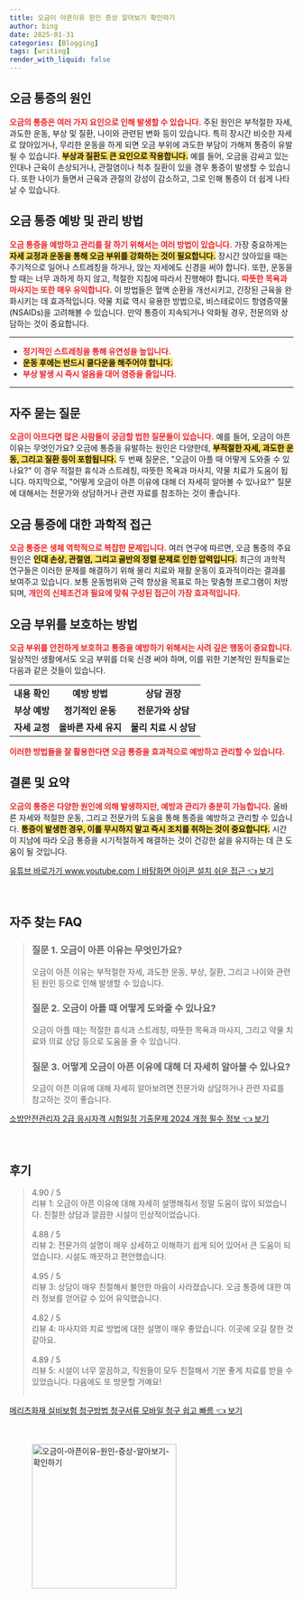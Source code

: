 ```yaml
---
title: 오금이 아픈이유 원인 증상 알아보기 확인하기
author: bing
date: 2025-01-31
categories: [Blogging]
tags: [writing]
render_with_liquid: false
---
```



<h2 id='오금 통증의 원인'>오금 통증의 원인</h2>

<p><b><span style="color: #ee2323;">오금의 통증은 여러 가지 요인으로 인해 발생할 수 있습니다.</span></b> 주된 원인은 부적절한 자세, 과도한 운동, 부상 및 질환, 나이와 관련된 변화 등이 있습니다. 특히 장시간 비슷한 자세로 앉아있거나, 무리한 운동을 하게 되면 오금 부위에 과도한 부담이 가해져 통증이 유발될 수 있습니다. <b><span style="background-color: #ffe066;">부상과 질환도 큰 요인으로 작용합니다.</span></b> 예를 들어, 오금을 감싸고 있는 인대나 근육이 손상되거나, 관절염이나 척추 질환이 있을 경우 통증이 발생할 수 있습니다. 또한 나이가 들면서 근육과 관절의 강성이 감소하고, 그로 인해 통증이 더 쉽게 나타날 수 있습니다.</p>

<h2 id='오금 통증 예방 및 관리 방법'>오금 통증 예방 및 관리 방법</h2>

<p><b><span style="color: #ee2323;">오금 통증을 예방하고 관리를 잘 하기 위해서는 여러 방법이 있습니다.</span></b> 가장 중요하게는 <b><span style="background-color: #ffe066;">자세 교정과 운동을 통해 오금 부위를 강화하는 것이 필요합니다.</span></b> 장시간 앉아있을 때는 주기적으로 일어나 스트레칭을 하거나, 앉는 자세에도 신경을 써야 합니다. 또한, 운동을 할 때는 너무 과하게 하지 않고, 적절한 지침에 따라서 진행해야 합니다. <b><span style="color: #ee2323;">따뜻한 목욕과 마사지는 또한 매우 유익합니다.</span></b> 이 방법들은 혈액 순환을 개선시키고, 긴장된 근육을 완화시키는 데 효과적입니다. 약물 치료 역시 유용한 방법으로, 비스테로이드 항염증약물(NSAIDs)을 고려해볼 수 있습니다. 만약 통증이 지속되거나 악화될 경우, 전문의와 상담하는 것이 중요합니다.</p>

<hr />

<ul>
    <li><b><span style="color: #ee2323;">정기적인 스트레칭을 통해 유연성을 높입니다.</span></b></li>
    <li><b><span style="background-color: #ffe066;">운동 후에는 반드시 쿨다운을 해주어야 합니다.</span></b></li>
    <li><b><span style="color: #ee2323;">부상 발생 시 즉시 얼음을 대어 염증을 줄입니다.</span></b></li>
</ul>

<hr />

<h2 id='자주 묻는 질문'>자주 묻는 질문</h2>

<p><b><span style="color: #ee2323;">오금이 아프다면 많은 사람들이 궁금할 법한 질문들이 있습니다.</span></b> 예를 들어, 오금이 아픈 이유는 무엇인가요? 오금에 통증을 유발하는 원인은 다양한데, <b><span style="background-color: #ffe066;">부적절한 자세, 과도한 운동, 그리고 질환 등이 포함됩니다.</span></b> 두 번째 질문은, "오금이 아플 때 어떻게 도와줄 수 있나요?" 이 경우 적절한 휴식과 스트레칭, 따뜻한 목욕과 마사지, 약물 치료가 도움이 됩니다. 마지막으로, "어떻게 오금이 아픈 이유에 대해 더 자세히 알아볼 수 있나요?" 질문에 대해서는 전문가와 상담하거나 관련 자료를 참조하는 것이 좋습니다.</p>

<h2 id='오금 통증에 대한 과학적 접근'>오금 통증에 대한 과학적 접근</h2>

<p><b><span style="color: #ee2323;">오금 통증은 생체 역학적으로 복잡한 문제입니다.</span></b> 여러 연구에 따르면, 오금 통증의 주요 원인은 <b><span style="background-color: #ffe066;">인대 손상, 관절염, 그리고 골반의 정렬 문제로 인한 압력입니다.</span></b> 최근의 과학적 연구들은 이러한 문제를 해결하기 위해 물리 치료와 재활 운동이 효과적이라는 결과를 보여주고 있습니다. 보통 운동범위와 근력 향상을 목표로 하는 맞춤형 프로그램이 처방되며, <b><span style="color: #ee2323;">개인의 신체조건과 필요에 맞춰 구성된 접근이 가장 효과적입니다.</span></b></p>

<h2 id='오금 부위를 보호하는 방법'>오금 부위를 보호하는 방법</h2>

<p><b><span style="color: #ee2323;">오금 부위를 안전하게 보호하고 통증을 예방하기 위해서는 사려 깊은 행동이 중요합니다.</span></b> 일상적인 생활에서도 오금 부위를 더욱 신경 써야 하며, 이를 위한 기본적인 원칙들로는 다음과 같은 것들이 있습니다. </p>

<table>
    <tr>
        <td style="text-align: center; height: 17px;"><b>내용 확인</b></td>
        <td style="text-align: center; height: 17px;"><b>예방 방법</b></td>
        <td style="text-align: center; height: 17px;"><b>상담 권장</b></td>
    </tr>
    <tr>
        <td style="text-align: center; height: 17px;"><b>부상 예방</b></td>
        <td style="text-align: center; height: 17px;"><b>정기적인 운동</b></td>
        <td style="text-align: center; height: 17px;"><b>전문가와 상담</b></td>
    </tr>
    <tr>
        <td style="text-align: center; height: 17px;"><b>자세 교정</b></td>
        <td style="text-align: center; height: 17px;"><b>올바른 자세 유지</b></td>
        <td style="text-align: center; height: 17px;"><b>물리 치료 시 상담</b></td>
    </tr>
</table>

<p><b><span style="color: #ee2323;">이러한 방법들을 잘 활용한다면 오금 통증을 효과적으로 예방하고 관리할 수 있습니다.</span></b></p>

<h2 id='결론 및 요약'>결론 및 요약</h2>

<p><b><span style="color: #ee2323;">오금의 통증은 다양한 원인에 의해 발생하지만, 예방과 관리가 충분히 가능합니다.</span></b> 올바른 자세와 적절한 운동, 그리고 전문가의 도움을 통해 통증을 예방하고 관리할 수 있습니다. <b><span style="background-color: #ffe066;">통증이 발생한 경우, 이를 무시하지 말고 즉시 조치를 취하는 것이 중요합니다.</span></b> 시간이 지남에 따라 오금 통증을 시기적절하게 해결하는 것이 건강한 삶을 유지하는 데 큰 도움이 될 것입니다.</p>


<p><a class="click-button" title="유튜브 바로가기 www.youtube.comㅣ바탕화면 아이콘 설치 쉬운 접근" href="https://afficreate.github.io/posts/%EC%9C%A0%ED%8A%9C%EB%B8%8C-%EB%B0%94%EB%A1%9C%EA%B0%80%EA%B8%B0-www.youtube.com%E3%85%A3%EB%B0%94%ED%83%95%ED%99%94%EB%A9%B4-%EC%95%84%EC%9D%B4%EC%BD%98-%EC%84%A4%EC%B9%98-%EC%89%AC%EC%9A%B4-%EC%A0%91%EA%B7%BC/" rel="dofollow">유튜브 바로가기 www.youtube.comㅣ바탕화면 아이콘 설치 쉬운 접근 👈 보기</a></p><br>
<h2 id='자주_찾는_FAQ'>자주 찾는 FAQ</h2>
<div itemscope="" itemtype="https://schema.org/FAQPage"> 
<blockquote> 
<div itemscope="" itemprop="mainEntity" itemtype="https://schema.org/Question"> 
<h3 itemprop="name">질문 1. 오금이 아픈 이유는 무엇인가요?</h3> 
<div itemscope="" itemprop="acceptedAnswer" itemtype="https://schema.org/Answer"> 
<span itemprop="text"> 
<p>오금이 아픈 이유는 부적절한 자세, 과도한 운동, 부상, 질환, 그리고 나이와 관련된 원인 등으로 인해 발생할 수 있습니다.</p> 
</span> 
</div> 
</div> 

<div itemscope="" itemprop="mainEntity" itemtype="https://schema.org/Question"> 
<h3 itemprop="name">질문 2. 오금이 아플 때 어떻게 도와줄 수 있나요?</h3> 
<div itemscope="" itemprop="acceptedAnswer" itemtype="https://schema.org/Answer"> 
<span itemprop="text"> 
<p>오금이 아플 때는 적절한 휴식과 스트레칭, 따뜻한 목욕과 마사지, 그리고 약물 치료와 의료 상담 등으로 도움을 줄 수 있습니다.</p> 
</span> 
</div> 
</div> 

<div itemscope="" itemprop="mainEntity" itemtype="https://schema.org/Question"> 
<h3 itemprop="name">질문 3. 어떻게 오금이 아픈 이유에 대해 더 자세히 알아볼 수 있나요?</h3> 
<div itemscope="" itemprop="acceptedAnswer" itemtype="https://schema.org/Answer"> 
<span itemprop="text"> 
<p>오금이 아픈 이유에 대해 자세히 알아보려면 전문가와 상담하거나 관련 자료를 참고하는 것이 좋습니다.</p> 
</span> 
</div> 
</div> 
</blockquote> 
</div>
<p><a class="click-button" title="소방안전관리자 2급 응시자격 시험일정 기출문제 2024 개정 필수 정보" href="https://afficreate.github.io/posts/%EC%86%8C%EB%B0%A9%EC%95%88%EC%A0%84%EA%B4%80%EB%A6%AC%EC%9E%90-2%EA%B8%89-%EC%9D%91%EC%8B%9C%EC%9E%90%EA%B2%A9-%EC%8B%9C%ED%97%98%EC%9D%BC%EC%A0%95-%EA%B8%B0%EC%B6%9C%EB%AC%B8%EC%A0%9C-2024-%EA%B0%9C%EC%A0%95-%ED%95%84%EC%88%98-%EC%A0%95%EB%B3%B4/" rel="dofollow">소방안전관리자 2급 응시자격 시험일정 기출문제 2024 개정 필수 정보 👈 보기</a></p><br>
<h2 id='후기'>후기</h2>
<div itemscope itemtype="https://schema.org/Product">
  <blockquote>
  <div itemprop="review" itemscope itemtype="https://schema.org/Review">
      <div itemprop="reviewRating" itemscope itemtype="https://schema.org/Rating"> <span itemprop="ratingValue">4.90</span> / <span itemprop="bestRating">5</span> </div>
      <span itemprop="reviewBody">리뷰 1: 오금이 아픈 이유에 대해 자세히 설명해줘서 정말 도움이 많이 되었습니다. 친절한 상담과 깔끔한 시설이 인상적이었습니다.</span>
  </div>
  <br>
  <div itemprop="review" itemscope itemtype="https://schema.org/Review">
      <div itemprop="reviewRating" itemscope itemtype="https://schema.org/Rating"> <span itemprop="ratingValue">4.88</span> / <span itemprop="bestRating">5</span> </div>
      <span itemprop="reviewBody">리뷰 2: 전문가의 설명이 매우 상세하고 이해하기 쉽게 되어 있어서 큰 도움이 되었습니다. 시설도 깨끗하고 편안했습니다.</span>
  </div>
  <br>
  <div itemprop="review" itemscope itemtype="https://schema.org/Review">
      <div itemprop="reviewRating" itemscope itemtype="https://schema.org/Rating"> <span itemprop="ratingValue">4.95</span> / <span itemprop="bestRating">5</span> </div>
      <span itemprop="reviewBody">리뷰 3: 상담이 매우 친절해서 불안한 마음이 사라졌습니다. 오금 통증에 대한 여러 정보를 얻어갈 수 있어 유익했습니다.</span>
  </div>
  <br>
  <div itemprop="review" itemscope itemtype="https://schema.org/Review">
      <div itemprop="reviewRating" itemscope itemtype="https://schema.org/Rating"> <span itemprop="ratingValue">4.82</span> / <span itemprop="bestRating">5</span> </div>
      <span itemprop="reviewBody">리뷰 4: 마사지와 치료 방법에 대한 설명이 매우 좋았습니다. 이곳에 오길 잘한 것 같아요.</span>
  </div>
  <br>
  <div itemprop="review" itemscope itemtype="https://schema.org/Review">
      <div itemprop="reviewRating" itemscope itemtype="https://schema.org/Rating"> <span itemprop="ratingValue">4.89</span> / <span itemprop="bestRating">5</span> </div>
      <span itemprop="reviewBody">리뷰 5: 시설이 너무 깔끔하고, 직원들이 모두 친절해서 기분 좋게 치료를 받을 수 있었습니다. 다음에도 또 방문할 거예요!</span>
  </div>
  <br>
  </blockquote>
</div>
<p><a class="click-button" title="메리츠화재 실비보험 청구방법 청구서류 모바일 청구 쉽고 빠름" href="https://afficreate.github.io/posts/%EB%A9%94%EB%A6%AC%EC%B8%A0%ED%99%94%EC%9E%AC-%EC%8B%A4%EB%B9%84%EB%B3%B4%ED%97%98-%EC%B2%AD%EA%B5%AC%EB%B0%A9%EB%B2%95-%EC%B2%AD%EA%B5%AC%EC%84%9C%EB%A5%98-%EB%AA%A8%EB%B0%94%EC%9D%BC-%EC%B2%AD%EA%B5%AC-%EC%89%BD%EA%B3%A0-%EB%B9%A0%EB%A6%84/" rel="dofollow">메리츠화재 실비보험 청구방법 청구서류 모바일 청구 쉽고 빠름 👈 보기</a></p><br>
<figure class="image"><img src="https://afficreate.github.io/assets/img/thumbnail/오금이-아픈이유-원인-증상-알아보기-확인하기.webp" alt="오금이-아픈이유-원인-증상-알아보기-확인하기" width="256" height="256"></figure>